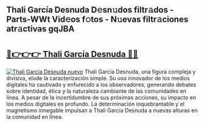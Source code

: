 ## Thali García Desnuda D𝚎sn𝚞dos filtr𝚊dos - Parts-WWt Vid𝚎os f𝚘tos - N𝚞evas filtr𝚊ciones atr𝚊ctivas gqJBA

# <h2><a href="http://mb8tyb.tromn.icu/?c=Thali+Garc%c3%ada+Desnuda">🔗👉👉👉 Thali García Desnuda 🔗🔗</a></h2>

[![Thali García Desnuda nuevo](https://i.imgur.com/pEAQMta.gif)](http://mb8tyb.tromn.icu/?c=Thali+Garc%c3%ada+Desnuda)
Thali García Desnuda, una figura compleja y divisiva, elude la caracterización simple. Su uso innovador de los medios digitales ha cautivado y enfurecido a los observadores, generando debates sobre identidad, ética y la naturaleza cambiante de las comunidades en línea. A pesar de la incertidumbre de sus próximas acciones, su impacto en los medios digitales es profundo. La determinación inquebrantable y el magnetismo innegable impulsan a Thali García Desnuda a nuevas alturas en la comunidad en línea.
